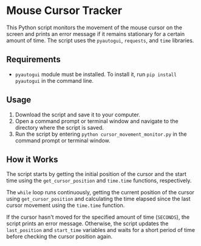 # Mouse Cursor Tracker

This Python script monitors the movement of the mouse cursor on the screen and prints an error message if it remains stationary for a certain amount of time. The script uses the `pyautogui`, `requests`, and `time` libraries.

## Requirements

- `pyautogui` module must be installed. To install it, run `pip install pyautogui` in the command line.

## Usage

1. Download the script and save it to your computer.
2. Open a command prompt or terminal window and navigate to the directory where the script is saved.
3. Run the script by entering `python cursor_movement_monitor.py` in the command prompt or terminal window.

## How it Works

The script starts by getting the initial position of the cursor and the start time using the `get_cursor_position` and `time.time` functions, respectively.

The `while` loop runs continuously, getting the current position of the cursor using `get_cursor_position` and calculating the time elapsed since the last cursor movement using the `time.time` function.

If the cursor hasn't moved for the specified amount of time (`SECONDS`), the script prints an error message. Otherwise, the script updates the `last_position` and `start_time` variables and waits for a short period of time before checking the cursor position again.
